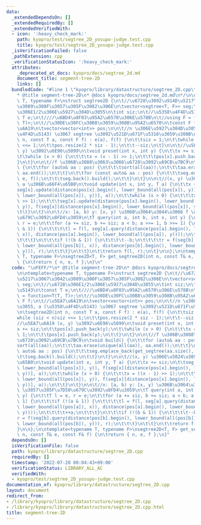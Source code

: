 ```yaml
---
data:
  _extendedDependsOn: []
  _extendedRequiredBy: []
  _extendedVerifiedWith:
  - icon: ':heavy_check_mark:'
    path: kyopro/test/segtree_2D_yosupo-judge.test.cpp
    title: kyopro/test/segtree_2D_yosupo-judge.test.cpp
  _isVerificationFailed: false
  _pathExtension: cpp
  _verificationStatusIcon: ':heavy_check_mark:'
  attributes:
    _deprecated_at_docs: kyopro/docs/segtree_2d.md
    document_title: segment-tree-2D
    links: []
  bundledCode: "#line 1 \"kyopro/library/datastructure/segtree_2D.cpp\"\n\uFEFF/*\n\
    * @title segment-tree-2D\n* @docs kyopro/docs/segtree_2d.md\n*/\n\n\ntemplate<typename\
    \ T, typename F>\nstruct segtree2D {\n\t//\u6728\u3092\u914D\u5217\u3067\u3042\
    \u3089\u308F\u3057\u305F\u3082\u306E\n\tvector<segtree<T, F>> seg;\n\t//\u6728\
    \u306E1/2\u306E\u5927\u304D\u3055\n\tint siz;\n\t//\u5358\u4F4D\u5143\n\tconst\
    \ T e;\n\t////\u6BD4\u8F03\u95A2\u6570\u306E\u578B\n\t//using F = function<T(T,\
    \ T)>;\n\t//\u30DE\u30FC\u30B8\u3059\u308B\u95A2\u6570\n\tconst F f;\n\t//\u5EA7\
    \u6A19\n\tvector<vector<int>> pos;\n\n\t//n \u306E\u5927\u304D\u3055, a (\u5358\
    \u4F4D\u5143) \u3067 segtree \u3092\u521D\u671F\u5316\u3059\u308B\n\tsegtree2D(int\
    \ n, const T a, const F f) : e(a), f(f) {\n\t\tsiz = 1;\n\t\twhile (siz < n)siz\
    \ <<= 1;\n\t\tpos.resize(2 * siz - 1);\n\t\t--siz;\n\t}\n\n\t//\u5EA7\u6A19 (x,\
    \ y) \u3092\u6E96\u5099\n\tvoid preset(int x, int y) {\n\t\tx += siz;\n\t\tpos[x].push_back(y);\n\
    \t\twhile (x > 0) {\n\t\t\tx = (x - 1) >> 1;\n\t\t\tpos[x].push_back(y);\n\t\t\
    }\n\t}\n\n\t//f \u306B\u3088\u3063\u3066\u6728\u3092\u69CB\u7BC9\n\tvoid build()\
    \ {\n\t\tfor (auto& aa : pos) {\n\t\t\tsort(all(aa));\n\t\t\taa.erase(unique(all(aa)),\
    \ aa.end());\n\t\t}\n\t\tfor (const auto& aa : pos) {\n\t\t\tseg.emplace_back(get_segtree(aa.size(),\
    \ e, f));\n\t\t\tseg.back().build();\n\t\t}\n\t}\n\n\t//(x, y) \u306E\u5024\u3092\
    \ a \u306B\u66F4\u65B0\n\tvoid update(int x, int y, T a) {\n\t\tx += siz;\n\t\t\
    seg[x].update(distance(pos[x].begin(), lower_bound(all(pos[x]), y)), f(seg[x][distance(pos[x].begin(),\
    \ lower_bound(all(pos[x]), y))], a));\n\t\twhile (x > 0) {\n\t\t\tx = ((x - 1)\
    \ >> 1);\n\t\t\tseg[x].update(distance(pos[x].begin(), lower_bound(all(pos[x]),\
    \ y)), f(seg[x][distance(pos[x].begin(), lower_bound(all(pos[x]), y))], a));\n\
    \t\t}\n\t}\n\n\t//x: [a, b) y: [x, y) \u306B\u3064\u3044\u3066 f \u3057\u305F\u7D50\
    \u679C\u3092\u8FD4\u3059\n\tT query(int a, int b, int x, int y) {\n\t\tT l = e,\
    \ r = e;\n\t\tfor (a += siz, b += siz; a < b; a >>= 1, b >>= 1) {\n\t\t\tif (!(a\
    \ & 1)) {\n\t\t\t\tl = f(l, seg[a].query(distance(pos[a].begin(), lower_bound(all(pos[a]),\
    \ x)), distance(pos[a].begin(), lower_bound(all(pos[a]), y))));\n\t\t\t\t++a;\n\
    \t\t\t}\n\t\t\tif (!(b & 1)) {\n\t\t\t\t--b;\n\t\t\t\tr = f(seg[b].query(distance(pos[b].begin(),\
    \ lower_bound(all(pos[b]), x)), distance(pos[b].begin(), lower_bound(all(pos[b]),\
    \ y))), r);\n\t\t\t}\n\t\t}\n\t\treturn f(l, r);\n\t}\n\n};\n\ntemplate<typename\
    \ T, typename F>\nsegtree2D<T, F> get_segtree2D(int n, const T& e, const F& f)\
    \ {\n\treturn { n, e, f };\n}\n"
  code: "\uFEFF/*\n* @title segment-tree-2D\n* @docs kyopro/docs/segtree_2d.md\n*/\n\
    \n\ntemplate<typename T, typename F>\nstruct segtree2D {\n\t//\u6728\u3092\u914D\
    \u5217\u3067\u3042\u3089\u308F\u3057\u305F\u3082\u306E\n\tvector<segtree<T, F>>\
    \ seg;\n\t//\u6728\u306E1/2\u306E\u5927\u304D\u3055\n\tint siz;\n\t//\u5358\u4F4D\
    \u5143\n\tconst T e;\n\t////\u6BD4\u8F03\u95A2\u6570\u306E\u578B\n\t//using F\
    \ = function<T(T, T)>;\n\t//\u30DE\u30FC\u30B8\u3059\u308B\u95A2\u6570\n\tconst\
    \ F f;\n\t//\u5EA7\u6A19\n\tvector<vector<int>> pos;\n\n\t//n \u306E\u5927\u304D\
    \u3055, a (\u5358\u4F4D\u5143) \u3067 segtree \u3092\u521D\u671F\u5316\u3059\u308B\
    \n\tsegtree2D(int n, const T a, const F f) : e(a), f(f) {\n\t\tsiz = 1;\n\t\t\
    while (siz < n)siz <<= 1;\n\t\tpos.resize(2 * siz - 1);\n\t\t--siz;\n\t}\n\n\t\
    //\u5EA7\u6A19 (x, y) \u3092\u6E96\u5099\n\tvoid preset(int x, int y) {\n\t\t\
    x += siz;\n\t\tpos[x].push_back(y);\n\t\twhile (x > 0) {\n\t\t\tx = (x - 1) >>\
    \ 1;\n\t\t\tpos[x].push_back(y);\n\t\t}\n\t}\n\n\t//f \u306B\u3088\u3063\u3066\
    \u6728\u3092\u69CB\u7BC9\n\tvoid build() {\n\t\tfor (auto& aa : pos) {\n\t\t\t\
    sort(all(aa));\n\t\t\taa.erase(unique(all(aa)), aa.end());\n\t\t}\n\t\tfor (const\
    \ auto& aa : pos) {\n\t\t\tseg.emplace_back(get_segtree(aa.size(), e, f));\n\t\
    \t\tseg.back().build();\n\t\t}\n\t}\n\n\t//(x, y) \u306E\u5024\u3092 a \u306B\u66F4\
    \u65B0\n\tvoid update(int x, int y, T a) {\n\t\tx += siz;\n\t\tseg[x].update(distance(pos[x].begin(),\
    \ lower_bound(all(pos[x]), y)), f(seg[x][distance(pos[x].begin(), lower_bound(all(pos[x]),\
    \ y))], a));\n\t\twhile (x > 0) {\n\t\t\tx = ((x - 1) >> 1);\n\t\t\tseg[x].update(distance(pos[x].begin(),\
    \ lower_bound(all(pos[x]), y)), f(seg[x][distance(pos[x].begin(), lower_bound(all(pos[x]),\
    \ y))], a));\n\t\t}\n\t}\n\n\t//x: [a, b) y: [x, y) \u306B\u3064\u3044\u3066 f\
    \ \u3057\u305F\u7D50\u679C\u3092\u8FD4\u3059\n\tT query(int a, int b, int x, int\
    \ y) {\n\t\tT l = e, r = e;\n\t\tfor (a += siz, b += siz; a < b; a >>= 1, b >>=\
    \ 1) {\n\t\t\tif (!(a & 1)) {\n\t\t\t\tl = f(l, seg[a].query(distance(pos[a].begin(),\
    \ lower_bound(all(pos[a]), x)), distance(pos[a].begin(), lower_bound(all(pos[a]),\
    \ y))));\n\t\t\t\t++a;\n\t\t\t}\n\t\t\tif (!(b & 1)) {\n\t\t\t\t--b;\n\t\t\t\t\
    r = f(seg[b].query(distance(pos[b].begin(), lower_bound(all(pos[b]), x)), distance(pos[b].begin(),\
    \ lower_bound(all(pos[b]), y))), r);\n\t\t\t}\n\t\t}\n\t\treturn f(l, r);\n\t\
    }\n\n};\n\ntemplate<typename T, typename F>\nsegtree2D<T, F> get_segtree2D(int\
    \ n, const T& e, const F& f) {\n\treturn { n, e, f };\n}"
  dependsOn: []
  isVerificationFile: false
  path: kyopro/library/datastructure/segtree_2D.cpp
  requiredBy: []
  timestamp: '2022-07-20 00:04:43+09:00'
  verificationStatus: LIBRARY_ALL_AC
  verifiedWith:
  - kyopro/test/segtree_2D_yosupo-judge.test.cpp
documentation_of: kyopro/library/datastructure/segtree_2D.cpp
layout: document
redirect_from:
- /library/kyopro/library/datastructure/segtree_2D.cpp
- /library/kyopro/library/datastructure/segtree_2D.cpp.html
title: segment-tree-2D
---
```

﻿